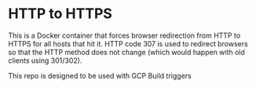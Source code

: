 HTTP to HTTPS
=============

This is a Docker container that forces browser redirection from HTTP to HTTPS for all hosts that hit it.
HTTP code 307 is used to redirect browsers so that the HTTP method does not change (which would happen with old clients using 301/302).

This repo is designed to be used with GCP Build triggers
